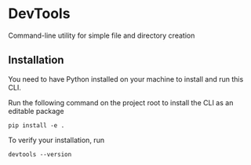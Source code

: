 # DevTools

Command-line utility for simple file and directory creation

## Installation

You need to have Python installed on your machine to install and run this CLI.

Run the following command on the project root to install the CLI as an editable package

```shell
pip install -e .
```

To verify your installation, run
```shell
devtools --version
```